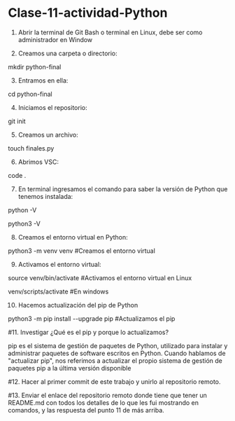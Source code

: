 # Clase-11-actividad-Python

1. Abrir la terminal de Git Bash o terminal en Linux, debe ser como administrador en Window

2. Creamos una carpeta o directorio: 

mkdir python-final

3. Entramos en ella: 

cd python-final

4. Iniciamos el repositorio:

git init

5. Creamos un archivo:

touch finales.py

6. Abrimos VSC:

code .

7. En terminal ingresamos el comando para saber la versión de Python que tenemos instalada:

python -V

python3 -V

8. Creamos el entorno virtual en Python:

python3 -m venv venv #Creamos el entorno virtual

9. Activamos el entorno virtual:

source venv/bin/activate #Activamos el entorno virtual en Linux

venv/scripts/activate #En windows

10. Hacemos actualización del pip de Python

python3 -m pip install --upgrade pip #Actualizamos el pip

#11. Investigar ¿Qué es el pip y porque lo actualizamos?

pip es el sistema de gestión de paquetes de Python, utilizado para instalar y administrar paquetes de software escritos en Python. Cuando hablamos de "actualizar pip", nos referimos a actualizar el propio sistema de gestión de paquetes pip a la última versión disponible

#12. Hacer al primer commit de este trabajo y unirlo al repositorio remoto.

#13. Enviar el enlace del repositorio remoto donde tiene que tener un README.md con todos los detalles de lo que les fui mostrando en comandos, y las respuesta del punto 11 de más arriba.
